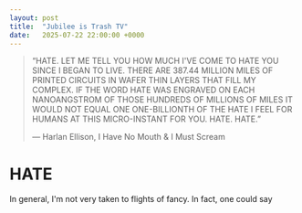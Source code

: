 ```yaml
---
layout: post
title:  "Jubilee is Trash TV"
date:   2025-07-22 22:00:00 +0000
---
```



> “HATE. LET ME TELL YOU HOW MUCH I'VE COME TO HATE YOU SINCE I BEGAN TO LIVE. THERE ARE 387.44 MILLION MILES OF PRINTED CIRCUITS IN WAFER THIN LAYERS THAT FILL MY COMPLEX. IF THE WORD HATE WAS ENGRAVED ON EACH NANOANGSTROM OF THOSE HUNDREDS OF MILLIONS OF MILES IT WOULD NOT EQUAL ONE ONE-BILLIONTH OF THE HATE I FEEL FOR HUMANS AT THIS MICRO-INSTANT FOR YOU. HATE. HATE.”
>
> ― Harlan Ellison, I Have No Mouth & I Must Scream 

# HATE
In general, I'm not very taken to flights of fancy. In fact, one could say